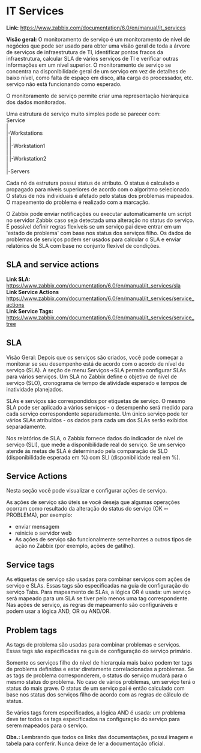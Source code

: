 # **IT Services**<br>
  **Link:** https://www.zabbix.com/documentation/6.0/en/manual/it_services<br>

  **Visão geral:** O monitoramento de serviço é um monitoramento de nível de negócios que pode ser usado para obter uma visão geral de toda a árvore de serviços de infraestrutura de TI, identificar pontos fracos da infraestrutura, calcular SLA de vários serviços de TI e verificar outras informações em um nível superior. O monitoramento de serviço se concentra na disponibilidade geral de um serviço em vez de detalhes de baixo nível, como falta de espaço em disco, alta carga do processador, etc. serviço não está funcionando como esperado.<br>

  O monitoramento de serviço permite criar uma representação hierárquica dos dados monitorados.<br>

  Uma estrutura de serviço muito simples pode se parecer com:<br>
                                                             Service<br>
                                                            |<br>
                                                            |-Workstations<br>
                                                            | |<br>
                                                            | |-Workstation1<br>
                                                            | |<br>
                                                            | |-Workstation2<br>
                                                            |<br>
                                                            |-Servers<br>


   Cada nó da estrutura possui status de atributo. O status é calculado e propagado para níveis superiores de acordo com o algoritmo selecionado. O status de nós individuais é afetado pelo status dos problemas mapeados. O mapeamento do problema é realizado com a marcação.<br>
   
   O Zabbix pode enviar notificações ou executar automaticamente um script no servidor Zabbix caso seja detectada uma alteração no status do serviço. É possível definir regras flexíveis se um serviço pai deve entrar em um 'estado de problema' com base nos status dos serviços filho. Os dados de problemas de serviços podem ser usados ​​para calcular o SLA e enviar relatórios de SLA com base no conjunto flexível de condições.<br>

## **SLA and service actions**<br>
   **Link SLA:** https://www.zabbix.com/documentation/6.0/en/manual/it_services/sla<br>
   **Link Service Actions** https://www.zabbix.com/documentation/6.0/en/manual/it_services/service_actions<br>
   **Link Service Tags:** https://www.zabbix.com/documentation/6.0/en/manual/it_services/service_tree<br>

## **SLA**<br>
   
   Visão Geral: Depois que os serviços são criados, você pode começar a monitorar se seu desempenho está de acordo com o acordo de nível de serviço (SLA). A seção de menu Serviços->SLA permite configurar SLAs para vários serviços. Um SLA no Zabbix define o objetivo de nível de serviço (SLO), cronograma de tempo de atividade esperado e tempos de inatividade planejados.<br>

   SLAs e serviços são correspondidos por etiquetas de serviço. O mesmo SLA pode ser aplicado a vários serviços - o desempenho será medido para cada serviço correspondente separadamente. Um único serviço pode ter vários SLAs atribuídos - os dados para cada um dos SLAs serão exibidos separadamente.<br>

   Nos relatórios de SLA, o Zabbix fornece dados do indicador de nível de serviço (SLI), que mede a disponibilidade real do serviço. Se um serviço atende às metas de SLA é determinado pela comparação de SLO (disponibilidade esperada em %) com SLI (disponibilidade real em %).<br>

## **Service Actions**<br>
   
   Nesta seção você pode visualizar e configurar ações de serviço.<br>

   As ações de serviço são úteis se você deseja que algumas operações ocorram como resultado da alteração do status do serviço (OK ⇿ PROBLEMA), por exemplo:<br>

   - enviar mensagem<br>
   - reinicie o servidor web<br>
   - As ações de serviço são funcionalmente semelhantes a outros tipos de ação no Zabbix (por exemplo, ações de gatilho).<br>

## **Service tags**<br>

   As etiquetas de serviço são usadas para combinar serviços com ações de serviço e SLAs. Essas tags são especificadas na guia de configuração do serviço Tabs. Para mapeamento de SLAs, a lógica OR é usada: um serviço será mapeado para um SLA se tiver pelo menos uma tag correspondente. Nas ações de serviço, as regras de mapeamento são configuráveis ​​e podem usar a lógica AND, OR ou AND/OR.<br>

## **Problem tags**<br>

   As tags de problema são usadas para combinar problemas e serviços. Essas tags são especificadas na guia de configuração do serviço primário.<br>

   Somente os serviços filho do nível de hierarquia mais baixo podem ter tags de problema definidas e estar diretamente correlacionadas a problemas. Se as tags de problema corresponderem, o status do serviço mudará para o mesmo status do problema. No caso de vários problemas, um serviço terá o status do mais grave. O status de um serviço pai é então calculado com base nos status dos serviços filho de acordo com as regras de cálculo de status.<br>

   Se vários tags forem especificados, a lógica AND é usada: um problema deve ter todos os tags especificados na configuração do serviço para serem mapeados para o serviço.<br>


  **Obs.:** Lembrando que todos os links das documentações, possui imagem e tabela para conferir. Nunca deixe de ler a documentação oficial.<br>
  
